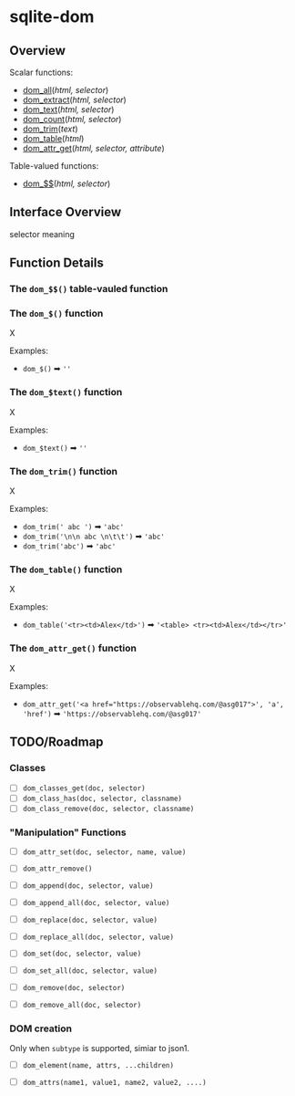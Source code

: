 # sqlite-dom

## Overview

Scalar functions:

- [dom_all](#dom_all)(_html, selector_)
- [dom_extract](#dom_extract)(_html, selector_)
- [dom_text](#dom_test)(_html, selector_)
- [dom_count](#dom_count)(_html, selector_)
- [dom_trim](#dom_trim)(_text_)
- [dom_table](#dom_-)(_html_)
- [dom_attr_get](#dom_attr_get)(_html, selector, attribute_)

Table-valued functions:

- [dom\_$$](#dom_--)(_html, selector_)

## Interface Overview

selector meaning

## Function Details

### The `dom_$$()` table-vauled function

### The `dom_$()` function

X

Examples:

- `dom_$()` ➡ `''`

### The `dom_$text()` function

X

Examples:

- `dom_$text()` ➡ `''`

### The `dom_trim()` function

X

Examples:

- `dom_trim(' abc ')` ➡ `'abc'`
- `dom_trim('\n\n abc \n\t\t')` ➡ `'abc'`
- `dom_trim('abc')` ➡ `'abc'`

### The `dom_table()` function

X

Examples:

- `dom_table('<tr><td>Alex</td>')` ➡ `'<table> <tr><td>Alex</td></tr>'`

### The `dom_attr_get()` function

X

Examples:

- `dom_attr_get('<a href="https://observablehq.com/@asg017">', 'a', 'href')` ➡ `'https://observablehq.com/@asg017'`

## TODO/Roadmap

### Classes

- [ ] `dom_classes_get(doc, selector)`
- [ ] `dom_class_has(doc, selector, classname)`
- [ ] `dom_class_remove(doc, selector, classname)`

### "Manipulation" Functions

- [ ] `dom_attr_set(doc, selector, name, value)`
- [ ] `dom_attr_remove()`

- [ ] `dom_append(doc, selector, value)`
- [ ] `dom_append_all(doc, selector, value)`
- [ ] `dom_replace(doc, selector, value)`
- [ ] `dom_replace_all(doc, selector, value)`
- [ ] `dom_set(doc, selector, value)`
- [ ] `dom_set_all(doc, selector, value)`
- [ ] `dom_remove(doc, selector)`
- [ ] `dom_remove_all(doc, selector)`

### DOM creation

Only when `subtype` is supported, simiar to json1.

- [ ] `dom_element(name, attrs, ...children)`
- [ ] `dom_attrs(name1, value1, name2, value2, ....)`

